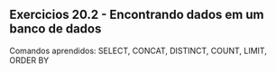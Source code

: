 <h2>Exercicios 20.2 - Encontrando dados em um banco de dados</h2>

<p>Comandos aprendidos: SELECT, CONCAT, DISTINCT, COUNT, LIMIT, ORDER BY</p>



